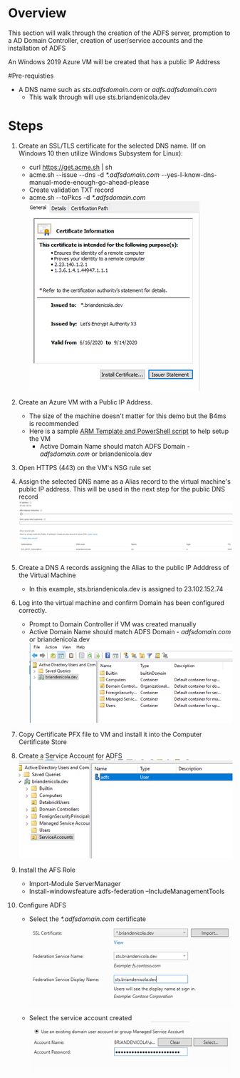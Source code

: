 # Overview 

This section will walk through the creation of the ADFS server, promption to a AD Domain Controller, creation of user/service accounts and the installation of ADFS

An Windows 2019 Azure VM will be created that has a public IP Address 

#Pre-requisties 
* A DNS name such as _sts.adfsdomain.com_ or _adfs.adfsdomain.com_
    * This walk through will use sts.briandenicola.dev

# Steps
1. Create an SSL/TLS certificate for the selected DNS name. (If on Windows 10 then utilize Windows Subsystem for Linux):
    * curl https://get.acme.sh | sh
    * acme.sh --issue --dns -d _*.adfsdomain.com_ --yes-I-know-dns-manual-mode-enough-go-ahead-please
    * Create validation TXT record
    * acme.sh --toPkcs -d _*.adfsdomain.com_  
        ![Certificate](./assets/adfs-vm-adfs-certificate-2.png)
    
2. Create an Azure VM with a Public IP Address. 
    * The size of the machine doesn't matter for this demo but the B4ms is recommended
    * Here is a sample [ARM Template and PowerShell script](https://github.com/briandenicola/azure/tree/master/Scripts/DomainController_) to help setup the VM
        * Active Domain Name should match ADFS Domain -  _adfsdomain.com_ or briandenicola.dev

3. Open HTTPS (443) on the VM's NSG rule set

4. Assign the selected DNS name as a Alias record to the virtual machine's public IP address. This will be used in the next step for the public DNS record  
    ![Architecture](./assets/adfs-vm-configuration-1.png)

5. Create a DNS A records assigning the Alias to the public IP Adddress of the Virtual Machine
    * In this example, sts.briandenicola.dev is assigned to 23.102.152.74

6. Log into the virtual machine and confirm Domain has been configured correctly.
    * Prompt to Domain Controller if VM was created manually
    * Active Domain Name should match ADFS Domain -  _adfsdomain.com_ or briandenicola.dev  
        ![Domain](./assets/adfs-vm-ad-configuration.png)

7. Copy Certificate PFX file to VM and install it into the Computer Certificate Store

8. Create a Service Account for ADFS  
    ![Account](./assets/adfs-vm-ad-service-account.png)

9. Install the AFS Role
    * Import-Module ServerManager
    * Install-windowsfeature adfs-federation –IncludeManagementTools

10. Configure ADFS 
    * Select the _*.adfsdomain.com_ certificate  
        ![ADFSConfig1](./assets/adfs-vm-adfs-certificate.png)

    * Select the service account created  
        ![ADFSConfig2](./assets/adfs-vm-adfs-service-account-setting.png)

